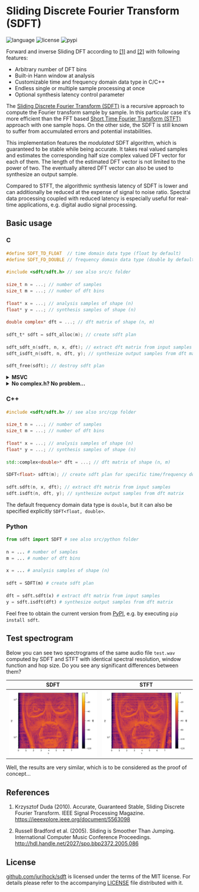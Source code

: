 # Sliding Discrete Fourier Transform (SDFT)

![language](https://img.shields.io/badge/languages-C%2FC%2B%2B%20Python-blue)
![license](https://img.shields.io/github/license/jurihock/sdft?color=green)
![pypi](https://img.shields.io/pypi/v/sdft?color=gold)

Forward and inverse Sliding DFT according to [[1]](#1) and [[2]](#2) with following features:

- Arbitrary number of DFT bins
- Built-in Hann window at analysis
- Customizable time and frequency domain data type in C/C++
- Endless single or multiple sample processing at once
- Optional synthesis latency control parameter

The [Sliding Discrete Fourier Transform (SDFT)](https://en.wikipedia.org/wiki/Sliding_DFT) is a recursive approach to compute the Fourier transform sample by sample. In this particular case it's more efficient than the FFT based [Short Time Fourier Transform (STFT)](https://en.wikipedia.org/wiki/Short-time_Fourier_transform) approach with one sample hops. On the other side, the SDFT is still known to suffer from accumulated errors and potential instabilities.

This implementation features the *modulated* SDFT algorithm, which is guaranteed to be stable while being accurate. It takes real valued samples and estimates the corresponding half size complex valued DFT vector for each of them. The length of the estimated DFT vector is not limited to the power of two. The eventually altered DFT vector can also be used to synthesize an output sample.

Compared to STFT, the algorithmic synthesis latency of SDFT is lower and can additionally be reduced at the expense of signal to noise ratio. Spectral data processing coupled with reduced latency is especially useful for real-time applications, e.g. digital audio signal processing.

## Basic usage

### C

```c
#define SDFT_TD_FLOAT  // time domain data type (float by default)
#define SDFT_FD_DOUBLE // frequency domain data type (double by default)

#include <sdft/sdft.h> // see also src/c folder

size_t n = ...; // number of samples
size_t m = ...; // number of dft bins

float* x = ...; // analysis samples of shape (n)
float* y = ...; // synthesis samples of shape (n)

double complex* dft = ...; // dft matrix of shape (n, m)

sdft_t* sdft = sdft_alloc(m); // create sdft plan

sdft_sdft_n(sdft, n, x, dft); // extract dft matrix from input samples
sdft_isdft_n(sdft, n, dft, y); // synthesize output samples from dft matrix

sdft_free(sdft); // destroy sdft plan
```

<details>
<summary><strong>MSVC</strong></summary>
<p/>

Due to incomplete [C complex math support](https://docs.microsoft.com/cpp/c-runtime-library/complex-math-support) in MSVC, optionally use following universal typedefs:

* `sdft_float_t` instead of `float`
* `sdft_double_complex_t` instead of `double complex`

or even better the corresponding generic typedefs:

* `sdft_td_t`
* `sdft_fdx_t`

In both cases, the underlying data type results from the `SDFT_TD_*` and `SDFT_FD_*` definitions.

</details>

<details>
<summary><strong>No complex.h? No problem...</strong></summary>
<p/>

Just define `SDFT_NO_COMPLEX_H` to prevent `complex.h` from being included and internally enable compatible complex number representation instead:

```c
typedef struct { sdft_fd_t r, i; } sdft_fdx_t;
```

</details>

### C++

```c++
#include <sdft/sdft.h> // see also src/cpp folder

size_t n = ...; // number of samples
size_t m = ...; // number of dft bins

float* x = ...; // analysis samples of shape (n)
float* y = ...; // synthesis samples of shape (n)

std::complex<double>* dft = ...; // dft matrix of shape (n, m)

SDFT<float> sdft(m); // create sdft plan for specific time/frequency domain data type

sdft.sdft(n, x, dft); // extract dft matrix from input samples
sdft.isdft(n, dft, y); // synthesize output samples from dft matrix
```

The default frequency domain data type is `double`, but it can also be specified explicitly `SDFT<float, double>`.

### Python

```python
from sdft import SDFT # see also src/python folder

n = ... # number of samples
m = ... # number of dft bins

x = ... # analysis samples of shape (n)

sdft = SDFT(m) # create sdft plan

dft = sdft.sdft(x) # extract dft matrix from input samples
y = sdft.isdft(dft) # synthesize output samples from dft matrix
```

Feel free to obtain the current version from [PyPI](https://pypi.org/project/sdft), e.g. by executing `pip install sdft`.

## Test spectrogram

Below you can see two spectrograms of the same audio file `test.wav` computed by SDFT and STFT with identical spectral resolution, window function and hop size. Do you see any significant differences between them?

| SDFT | STFT |
| ---- | ---- |
| ![SDFT](https://github.com/jurihock/sdft/raw/main/test/sdft.png) | ![STFT](https://github.com/jurihock/sdft/raw/main/test/stft.png) |

Well, the results are very similar, which is to be considered as the proof of concept...

## References

1. <span id="1">Krzysztof Duda (2010). Accurate, Guaranteed Stable, Sliding Discrete Fourier Transform. IEEE Signal Processing Magazine. https://ieeexplore.ieee.org/document/5563098</span>

2. <span id="2">Russell Bradford et al. (2005). Sliding is Smoother Than Jumping. International Computer Music Conference Proceedings. http://hdl.handle.net/2027/spo.bbp2372.2005.086</span>

## License

[github.com/jurihock/sdft](https://github.com/jurihock/sdft) is licensed under the terms of the MIT license.
For details please refer to the accompanying [LICENSE](https://github.com/jurihock/sdft/raw/main/LICENSE) file distributed with it.
